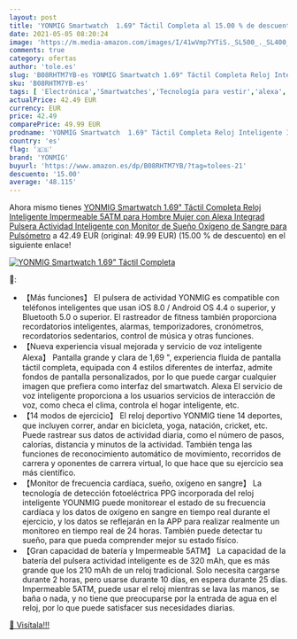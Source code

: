 ```yaml
---
layout: post
title: 'YONMIG Smartwatch  1.69" Táctil Completa al 15.00 % de descuento'
date: 2021-05-05 08:20:24
image: 'https://m.media-amazon.com/images/I/41wVmp7YTiS._SL500_._SL400_.jpg'
comments: true
category: ofertas
author: 'tole.es'
slug: 'B08RHTM7YB-es YONMIG Smartwatch 1.69" Táctil Completa Reloj Inteligente...'
sku: 'B08RHTM7YB-es'
tags: [ 'Electrónica','Smartwatches','Tecnología para vestir','alexa','yonmig', ]
actualPrice: 42.49 EUR
currency: EUR
price: 42.49
comparePrice: 49.99 EUR
prodname: 'YONMIG Smartwatch  1.69" Táctil Completa Reloj Inteligente Impermeable 5ATM para Hombre Mujer con Alexa Integrad  Pulsera Actividad Inteligente con Monitor de Sueño  Oxígeno de Sangre para  Pulsómetro'
country: 'es'
flag: '🇪🇸'
brand: 'YONMIG'
buyurl: 'https://www.amazon.es/dp/B08RHTM7YB/?tag=tolees-21'
descuento: '15.00'
average: '48.115'
---
```


Ahora mismo tienes [YONMIG Smartwatch  1.69" Táctil Completa Reloj Inteligente Impermeable 5ATM para Hombre Mujer con Alexa Integrad  Pulsera Actividad Inteligente con Monitor de Sueño  Oxígeno de Sangre para  Pulsómetro](https://www.amazon.es/dp/B08RHTM7YB/?tag=tolees-21) a 42.49 EUR (original: 49.99 EUR) (15.00 %  de descuento) en el siguiente enlace!

[![YONMIG Smartwatch  1.69" Táctil Completa](https://m.media-amazon.com/images/I/41wVmp7YTiS._SL500_._SL400_.jpg)](https://www.amazon.es/dp/B08RHTM7YB/?tag=tolees-21)

🔎:

- 【Más funciones】 El pulsera de actividad YONMIG es compatible con teléfonos inteligentes que usan iOS 8.0 / Android OS 4.4 o superior, y Bluetooth 5.0 o superior. El rastreador de fitness también proporciona recordatorios inteligentes, alarmas, temporizadores, cronómetros, recordatorios sedentarios, control de música y otras funciones.
- 【Nueva experiencia visual mejorada y servicio de voz inteligente Alexa】 Pantalla grande y clara de 1,69 ", experiencia fluida de pantalla táctil completa, equipada con 4 estilos diferentes de interfaz, admite fondos de pantalla personalizados, por lo que puede cargar cualquier imagen que prefiera como interfaz del smartwatch. Alexa El servicio de voz inteligente proporciona a los usuarios servicios de interacción de voz, como checa el clima, controla el hogar inteligente, etc.
- 【14 modos de ejercicio】 El reloj deportivo YONMIG tiene 14 deportes, que incluyen correr, andar en bicicleta, yoga, natación, cricket, etc. Puede rastrear sus datos de actividad diaria, como el número de pasos, calorías, distancia y minutos de la actividad. También tenga las funciones de reconocimiento automático de movimiento, recorridos de carrera y oponentes de carrera virtual, lo que hace que su ejercicio sea más científico.
- 【Monitor de frecuencia cardíaca, sueño, oxígeno en sangre】 La tecnología de detección fotoeléctrica PPG incorporada del reloj inteligente YOUNMIG puede monitorear el estado de su frecuencia cardíaca y los datos de oxígeno en sangre en tiempo real durante el ejercicio, y los datos se reflejarán en la APP para realizar realmente un monitoreo en tiempo real de 24 horas. También puede detectar tu sueño, para que pueda comprender mejor su estado físico.
- 【Gran capacidad de batería y Impermeable 5ATM】 La capacidad de la batería del pulsera actividad inteligente es de 320 mAh, que es más grande que los 210 mAh de un reloj tradicional. Solo necesita cargarse durante 2 horas, pero usarse durante 10 días, en espera durante 25 días. Impermeable 5ATM, puede usar el reloj mientras se lava las manos, se baña o nada, y no tiene que preocuparse por la entrada de agua en el reloj, por lo que puede satisfacer sus necesidades diarias.

[🛒 Visítala!!!](https://www.amazon.es/dp/B08RHTM7YB/?tag=tolees-21)
